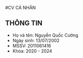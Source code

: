 #CV CÁ NHÂN

## THÔNG TIN
* Họ và tên: Nguyễn Quốc Cường
* Ngày sinh: 13/07/2002
* MSSV: 2011061416
* Khóa: 2020 - 2024